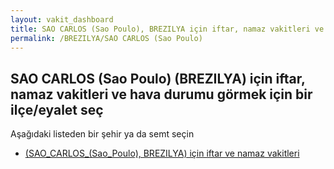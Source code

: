 ```yaml
---
layout: vakit_dashboard
title: SAO CARLOS (Sao Poulo), BREZILYA için iftar, namaz vakitleri ve hava durumu - ilçe/eyalet seç
permalink: /BREZILYA/SAO CARLOS (Sao Poulo)
---
```


## SAO CARLOS (Sao Poulo) (BREZILYA) için iftar, namaz vakitleri ve hava durumu  görmek için bir ilçe/eyalet seç

Aşağıdaki listeden bir şehir ya da semt seçin

* [ (SAO_CARLOS_(Sao_Poulo), BREZILYA) için iftar ve namaz vakitleri](/BREZILYA/SAO_CARLOS_(Sao_Poulo)/)

<script type="text/javascript">
  var GLOBAL_COUNTRY = 'BREZILYA';
  var GLOBAL_CITY = 'SAO CARLOS (Sao Poulo)';
  var GLOBAL_STATE = 'SAO CARLOS (Sao Poulo)';
</script>
